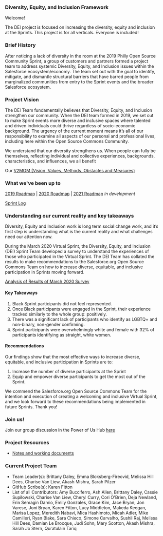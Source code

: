 ### Diversity, Equity, and Inclusion Framework

Welcome!

The DEI project is focused on increasing the diversity, equity and inclusion at the Sprints.
This project is for all verticals. Everyone is included!


### Brief History

After noticing a lack of diversity in the room at the 2019 Philly Open Source Community Sprint, a group of customers and partners formed a project team to address systemic Diversity, Equity, and Inclusion issues within the Salesforce ecosystem/economy. The team set out with the goal to identify, mitigate, and dismantle structural barriers that have barred people from marginalized communities from entry to the Sprint events and the broader Salesforce ecosystem.


### Project Vision

The DEI Team fundamentally believes that Diversity, Equity, and Inclusion strengthen our community. When the DEI team formed in 2019, we set out to make Sprint events more diverse and inclusive spaces where talented and driven individuals could thrive regardless of socio-economic background. The urgency of the current moment means it’s all of our responsibility to examine all aspects of our personal and professional lives, including here within the Open Source Commons Community.

We understand that our diversity strengthens us. When people can fully be themselves, reflecting individual and collective experiences, backgrounds, characteristics, and influences, we all benefit

Our [V2MOM (Vision, Values, Methods, Obstacles and Measures)](https://github.com/SFDO-Community-Sprints/DEI-Framework/wiki/DEI-V2MOM)

### What we've been up to
[2019 Roadmap](https://github.com/SFDO-Community-Sprints/DEI-Framework/wiki/Roadmap---2019) | [2020 Roadmap](https://github.com/SFDO-Community-Sprints/DEI-Framework/wiki/Roadmap---2020) | [2021 Roadmap](https://github.com/SFDO-Community-Sprints/DEI-Framework/wiki/Roadmap-2021) _in development_

[Sprint Log](https://github.com/SFDO-Community-Sprints/DEI-Framework/wiki/Sprint-Log)

### Understanding our current reality and key takeaways
Diversity, Equity and Inclusion work is long term social change work, and it’s first step is understanding what is the current reality and what challenges need our attention now.

During the March 2020 Virtual Sprint, the Diversity, Equity, and Inclusion (DEI) Sprint Team developed a survey to understand the experiences of those who participated in the Virtual Sprint. The DEI Team has collated the results to make recommendations to the Salesforce.org Open Source Commons Team on how to increase diverse, equitable, and inclusive participation in Sprints moving forward. 

[Analysis of Results of March 2020 Survey](https://drive.google.com/file/d/1DHMRS7ZV90G5Y544aPm8NyQvjsZyM1Q6/view)

#### Key Takeaways

1) Black Sprint participants did not feel represented.
2) Once Black participants were engaged in the Sprint, their experience tracked similarly to the whole group: positively.
3) There was a significant lack of participants who identify as LGBTQ+ and non-binary, non-gender confirming.
4) Sprint participants were overwhelmingly white and female with 32% of participants identifying as straight, white women. 

#### Recommendations

Our findings show that the most effective ways to increase diverse, equitable, and inclusive participation in Sprints are to:

1) Increase the number of diverse participants at the Sprint
2) Equip and empower diverse participants to get the most out of the Sprint.

We commend the Salesforce.org Open Source Commons Team for the intention and execution of creating a welcoming and inclusive Virtual Sprint, and we look forward to these recommendations being implemented in future Sprints. Thank you!


### Join us!
Join our group discussion in the Power of Us Hub [here](https://powerofus.force.com/s/group/0F91E000000bo84SAA/diversity-equity-and-inclusion-dei)

### Project Resources 
* [Notes and working documents](https://salesforce.quip.com/i/RFfARABPOnG/dei-sprint-project)


### Current Project Team

* Team Leader(s): Brittany Daley, Emma Bloksberg-Fireovid, Melissa Hill Dees, Charise Van Liew, Akash Mishra, Sarah Pilzer
* GitHub Scribe(s): Karen Fitton
* List of all Contributors: Amy Bucciferro, Ash Allen, Brittany Daley, Cassie Supilowski, Charise Van Liew, Cheryl Curry, Cori O'Brien, Deja Newland, Erin Semagin Damio, Emily Gonzales, Grace Kim, Jace Bryan, Jon Varese, Joni Bryan, Karen Fitton, Lucy Middleton, Makeda Keegan, Marisa Lopez, Meredith Nabavi, Mica Hashimoto, Micah Adler, Mike Camilleri, Ryan Blake, Sara Chieco, Simone Carvalho, Sushil Raj, Melissa Hill Dees, Damian Le Brocque, Judi Sohn, Mary Scotton, Akash Mishra, Sarah Jo Stern, Quratulain Tariq







